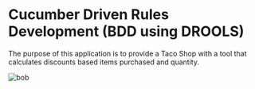 # Cucumber Driven Rules Development (BDD using DROOLS)

The purpose of this application is to provide a Taco Shop with a tool
that calculates discounts based items purchased and quantity.


![bob](./src/test/java/com/tacoshop/test/controller/features/Rules.feature)
